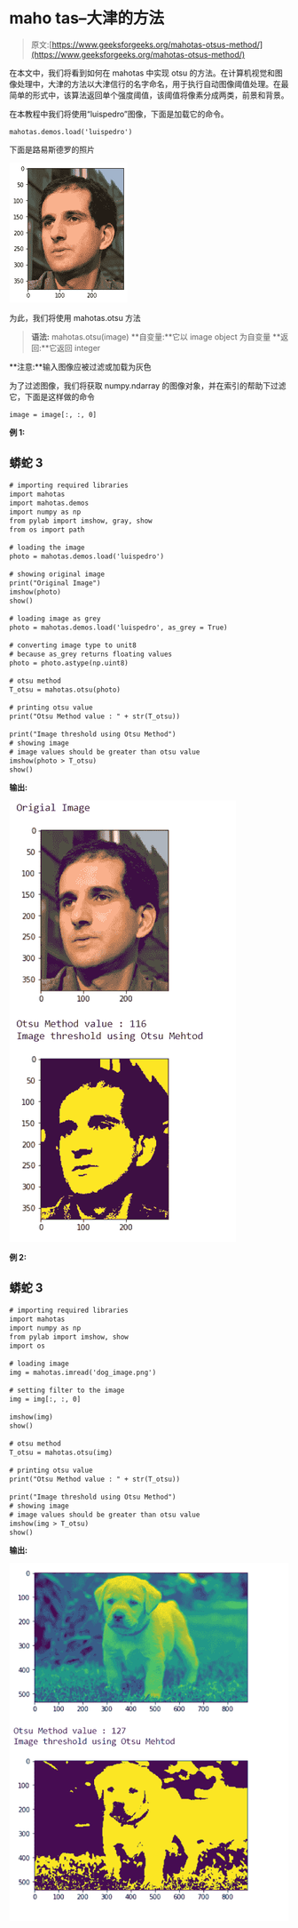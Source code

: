# maho tas–大津的方法

> 原文:[https://www.geeksforgeeks.org/mahotas-otsus-method/](https://www.geeksforgeeks.org/mahotas-otsus-method/)

在本文中，我们将看到如何在 mahotas 中实现 otsu 的方法。在计算机视觉和图像处理中，大津的方法以大津信行的名字命名，用于执行自动图像阈值处理。在最简单的形式中，该算法返回单个强度阈值，该阈值将像素分成两类，前景和背景。

在本教程中我们将使用“luispedro”图像，下面是加载它的命令。

```
mahotas.demos.load('luispedro')
```

下面是路易斯德罗的照片

![](img/af76849307e7da8176a40c662f761c77.png)

为此，我们将使用 mahotas.otsu 方法

> **语法:** mahotas.otsu(image)
> **自变量:**它以 image object 为自变量
> **返回:**它返回 integer

**注意:**输入图像应被过滤或加载为灰色

为了过滤图像，我们将获取 numpy.ndarray 的图像对象，并在索引的帮助下过滤它，下面是这样做的命令

```
image = image[:, :, 0]
```

**例 1:**

## 蟒蛇 3

```
# importing required libraries
import mahotas
import mahotas.demos
import numpy as np
from pylab import imshow, gray, show
from os import path

# loading the image
photo = mahotas.demos.load('luispedro')

# showing original image
print("Original Image")
imshow(photo)
show()

# loading image as grey
photo = mahotas.demos.load('luispedro', as_grey = True)

# converting image type to unit8
# because as_grey returns floating values
photo = photo.astype(np.uint8)

# otsu method
T_otsu = mahotas.otsu(photo)

# printing otsu value
print("Otsu Method value : " + str(T_otsu))

print("Image threshold using Otsu Method")
# showing image
# image values should be greater than otsu value
imshow(photo > T_otsu)
show()
```

**输出:**

![](img/a65c56f4f43e47723f179c8ae46243b5.png)

**例 2:**

## 蟒蛇 3

```
# importing required libraries
import mahotas
import numpy as np
from pylab import imshow, show
import os

# loading image
img = mahotas.imread('dog_image.png')

# setting filter to the image
img = img[:, :, 0]

imshow(img)
show()

# otsu method
T_otsu = mahotas.otsu(img)

# printing otsu value
print("Otsu Method value : " + str(T_otsu))

print("Image threshold using Otsu Method")
# showing image
# image values should be greater than otsu value
imshow(img > T_otsu)
show()
```

**输出:**

![](img/9b5acd5cd08f1d587e3b95335f9e4cae.png)